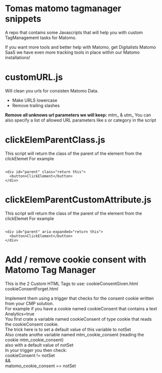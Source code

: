 # Tomas matomo tagmanager snippets
A repo that contains some Javascripts that will help you with custom TagManagement tasks for Matomo.

If you want more tools and better help with Matomo, get Digitalists Matomo SaaS we have even more tracking tools in place within our Matomo installations!

# customURL.js 
Will clean you urls for consisten Matomo Data.
- Make URLS lowercase
- Remove trailing slashes

**Remove all unknows url parameters we will keep:**
mtm_ & utm_
You can also specify a list of allowed URL parameters like s or category in the script 

# clickElemParentClass.js 
This script will return the class of the parent of the element from the clickElemet
For example
```

<div id="parent" class="return this">
  <button>ClickElement</button>
</div>
```


# clickElemParentCustomAttribute.js 

This script will return the class of the parent of the element from the clickElemet
For example
```

<div id="parent" aria-expanded="return this">
  <button>ClickElement</button>
</div>  
```

# Add / remove cookie consent with Matomo Tag Manager
This is the 2 Custom HTML Tags to use:
cookieConsentGiven.html 
cookieConsentForget.html

Implement them using a trigger that checks for the consent cookie written from your CMP solution.
<br>
For example if you have a cookie named cookieConsent that contains a text Analytics=true
<br>
You first crate a variable named cookieConsent of type cookie that reads the cookieConsent cookie.
<br>
The trick here is to set a default value of this variable to notSet
<br>
Also create anothe variable named mtm_cookie_consent (reading the cookie mtm_cookie_consent) 
<br>
also with a default value of notSet
<br>
In your trigger you then check:<br>
cookieConsent != notSet<br>
&&<br>
matomo_cookie_consent == notSet<br>
